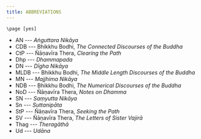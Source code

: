 ```yaml
---
title: ABBREVIATIONS
---
```


```{=context}
\page [yes]
```

-   AN --- *Aṅguttara Nikāya*
-   CDB --- Bhikkhu Bodhi, *The Connected Discourses of the Buddha*
-   CtP --- Ñāṇavīra Thera, *Clearing the Path*
-   Dhp --- *Dhammapada*
-   DN --- *Dīgha Nikāya*
-   MLDB --- Bhikkhu Bodhi, *The Middle Length Discourses of the Buddha*
-   MN --- *Majjhima Nikāya*
-   NDB --- Bhikkhu Bodhi, *The Numerical Discourses of the Buddha*
-   NoD --- Ñāṇavīra Thera, *Notes on Dhamma*
-   SN --- *Saṃyutta Nikāya*
-   Sn --- *Suttanipāta*
-   StP --- Ñāṇavīra Thera, *Seeking the Path*
-   SV --- Ñāṇavīra Thera, *The Letters of Sister Vajirā*
-   Thag --- *Theragāthā*
-   Ud --- *Udāna*
